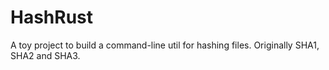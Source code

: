 # HashRust

A toy project to build a command-line util for hashing files. Originally SHA1, SHA2 and SHA3.
